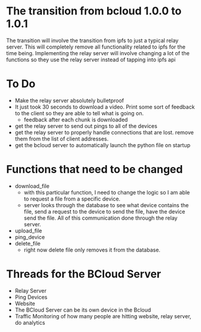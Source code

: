 # The transition from bcloud 1.0.0 to 1.0.1 

The transition will involve the transition from ipfs to just a typical relay server.
This will completely remove all functionality related to ipfs for the time being.
Implementing the relay server will involve changing a lot of the functions
so they use the relay server instead of tapping into ipfs api

# To Do

- Make the relay server absolutely bulletproof
- It just took 30 seconds to download a video. Print some sort of feedback to the client
so they are able to tell what is going on. 
    - feedback after each chunk is downloaded
- get the relay server to send out pings to all of the devices
- get the relay server to properly handle connections that are lost. remove them from the list
of client addresses.
- get the bcloud server to automatically launch the python file on startup


# Functions that need to be changed

- download_file
    - with this particular function, I need to change the logic so I am able to
    request a file from a specific device.
    - server looks through the database to see what device contains the file,
    send a request to the device to send the file, have the device send the file.
    All of this communication done through the relay server.
- upload_file 
- ping_device
- delete_file
    - right now delete file only removes it from the database.

# Threads for the BCloud Server
- Relay Server
- Ping Devices
- Website
- The BCloud Server can be its own device in the Bcloud
- Traffic Monitoring of how many people are hitting website, relay server, do analytics





